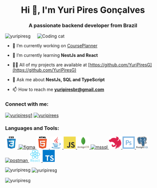 
<h1 align="center">Hi 👋, I'm Yuri Pires Gonçalves</h1>
<h3 align="center">A passionate backend developer from Brazil</h3>
<img align="right" alt="Coding cat" width="400" src="https://media.tenor.com/xEYheh214s4AAAAC/computer-cat.gif">

<p align="left"> <img src="https://komarev.com/ghpvc/?username=yuripiresg&label=Profile%20views&color=0e75b6&style=flat" alt="yuripiresg" /> </p>

- 🔭 I’m currently working on [CoursePlanner](https://github.com/YuriPiresG/proj-gestao-facul)

- 🌱 I’m currently learning **NestJs and React**

- 👨‍💻 All of my projects are available at [https://github.com/YuriPiresG](https://github.com/YuriPiresG)

- 💬 Ask me about **NestJs, SQL and TypeScript**

- 📫 How to reach me **yuripiresbr@gmail.com**

<h3 align="left">Connect with me:</h3>
<p align="left">
<a href="https://linkedin.com/in/yuripiresg1" target="blank"><img align="center" src="https://raw.githubusercontent.com/rahuldkjain/github-profile-readme-generator/master/src/images/icons/Social/linked-in-alt.svg" alt="yuripiresg1" height="30" width="40" /></a>
<a href="https://instagram.com/yuripirees" target="blank"><img align="center" src="https://raw.githubusercontent.com/rahuldkjain/github-profile-readme-generator/master/src/images/icons/Social/instagram.svg" alt="yuripirees" height="30" width="40" /></a>
</p>

<h3 align="left">Languages and Tools:</h3>
<p align="left"> <a href="https://www.w3schools.com/css/" target="_blank" rel="noreferrer"> <img src="https://raw.githubusercontent.com/devicons/devicon/master/icons/css3/css3-original-wordmark.svg" alt="css3" width="40" height="40"/> </a> <a href="https://www.figma.com/" target="_blank" rel="noreferrer"> <img src="https://www.vectorlogo.zone/logos/figma/figma-icon.svg" alt="figma" width="40" height="40"/> </a> <a href="https://www.w3.org/html/" target="_blank" rel="noreferrer"> <img src="https://raw.githubusercontent.com/devicons/devicon/master/icons/html5/html5-original-wordmark.svg" alt="html5" width="40" height="40"/> </a> <a href="https://www.java.com" target="_blank" rel="noreferrer"> <img src="https://raw.githubusercontent.com/devicons/devicon/master/icons/java/java-original.svg" alt="java" width="40" height="40"/> </a> <a href="https://developer.mozilla.org/en-US/docs/Web/JavaScript" target="_blank" rel="noreferrer"> <img src="https://raw.githubusercontent.com/devicons/devicon/master/icons/javascript/javascript-original.svg" alt="javascript" width="40" height="40"/> </a> <a href="https://www.mongodb.com/" target="_blank" rel="noreferrer"> <img src="https://raw.githubusercontent.com/devicons/devicon/master/icons/mongodb/mongodb-original-wordmark.svg" alt="mongodb" width="40" height="40"/> </a> <a href="https://www.microsoft.com/en-us/sql-server" target="_blank" rel="noreferrer"> <img src="https://www.svgrepo.com/show/303229/microsoft-sql-server-logo.svg" alt="mssql" width="40" height="40"/> </a> <a href="https://nestjs.com/" target="_blank" rel="noreferrer"> <img src="https://raw.githubusercontent.com/devicons/devicon/master/icons/nestjs/nestjs-plain.svg" alt="nestjs" width="40" height="40"/> </a> <a href="https://www.photoshop.com/en" target="_blank" rel="noreferrer"> <img src="https://raw.githubusercontent.com/devicons/devicon/master/icons/photoshop/photoshop-line.svg" alt="photoshop" width="40" height="40"/> </a> <a href="https://www.postgresql.org" target="_blank" rel="noreferrer"> <img src="https://raw.githubusercontent.com/devicons/devicon/master/icons/postgresql/postgresql-original-wordmark.svg" alt="postgresql" width="40" height="40"/> </a> <a href="https://postman.com" target="_blank" rel="noreferrer"> <img src="https://www.vectorlogo.zone/logos/getpostman/getpostman-icon.svg" alt="postman" width="40" height="40"/> </a> <a href="https://reactjs.org/" target="_blank" rel="noreferrer"> <img src="https://raw.githubusercontent.com/devicons/devicon/master/icons/react/react-original-wordmark.svg" alt="react" width="40" height="40"/> </a> <a href="https://www.typescriptlang.org/" target="_blank" rel="noreferrer"> <img src="https://raw.githubusercontent.com/devicons/devicon/master/icons/typescript/typescript-original.svg" alt="typescript" width="40" height="40"/> </a> </p>

<p><img align="left" src="https://github-readme-stats-sigma-five.vercel.app/api/top-langs?username=yuripiresg&show_icons=true&locale=en&layout=compact" alt="yuripiresg" /></p>

<p>&nbsp;<img align="center" src="https://github-readme-stats-sigma-five.vercel.app/api?username=yuripiresg&show_icons=true&locale=en" alt="yuripiresg" /></p>

<p><img align="center" src="https://github-readme-streak-stats.herokuapp.com/?user=yuripiresg&" alt="yuripiresg" /></p>
